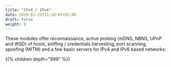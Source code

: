 ```yaml
---
title: "IPv4 / IPv6"
date: 2019-02-25T11:10:07+01:00
draft: false
weight: 5
---
```


These modules offer reconnaissance, active probing (mDNS, NBNS, UPnP and WSD) of hosts, sniffing / credentials harvesting, port scanning, spoofing (MITM) and a few basic servers for IPv4 and IPv6 based networks:

{{% children depth="999" %}}
